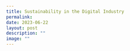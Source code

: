 ```yaml
---
title: Sustainability in the Digital Industry
permalink: 
date: 2023-06-22
layout: post
description: ""
image: ""
---
```

